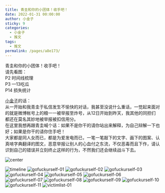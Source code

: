 ```yaml
---
title: 青圭和你的小团体！收手吧！
date: 2022-01-31 00:00:00
author: 小金子
sticky: 9
categories: 
  - 小金子
  - 推文
tags: 
  - 推文
permalink: /pages/a8e173/
---
```


青圭和你的小团体！收手吧！  
请先看图：  
P2 时间线梳理  
P3 —13吃瓜  
P14 损失统计

[小金子](/categories/?category=小金子)的话：  
从一开始和我青圭于私信发生不愉快的对话，我甚至没说什么重话，一觉起来面对的就是微博帐号上的粮一一被举报至炸号，从12日开始到昨天，我其他的同担们都还在莫名其妙地被举报被扣信用分。  
在这里我想再跟青圭喊个话：如果不是你干的请你站出来解释，为自己辩解一下也好；如果是你干的请你住手吧！  
大家都是同人女而已，都是为爱发电而已，一笔一笔敲下的文字、画下的图案、认真啃字典翻译的图文，恶意举报让别人的心血付之东流，不仅恶毒而且下作，请认识到自己的错误并立刻终止这样的行为，不然我们还会继续战斗下去。

![center](/img/20220131/center-01.jpg)

<!-- more -->

![timeline](/img/20220131/Fuckingtimeline-01.jpg)
![gofuckurself-01](/img/20220131/gofuckurself-01.jpg)
![gofuckurself-02](/img/20220131/gofuckurself-02.jpg)
![gofuckurself-03](/img/20220131/gofuckurself-03.jpg)
![gofuckurself-04](/img/20220131/gofuckurself-04.jpg)
![gofuckurself-05](/img/20220131/gofuckurself-05.jpg)
![gofuckurself-06](/img/20220131/gofuckurself-06.jpg)
![gofuckurself-07](/img/20220131/gofuckurself-07.jpg)
![gofuckurself-08](/img/20220131/gofuckurself-08.jpg)
![gofuckurself-09](/img/20220131/gofuckurself-09.jpg)
![gofuckurself-10](/img/20220131/gofuckurself-10.jpg)
![gofuckurself-11](/img/20220131/gofuckurself-11.jpg)
![victimlist-01](/img/20220131/victimlist-01.jpg)
